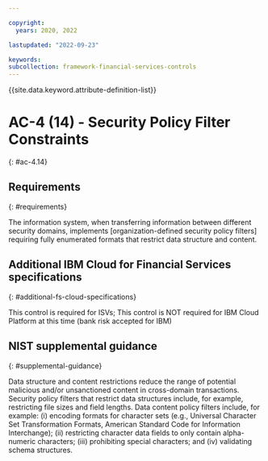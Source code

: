 ```yaml
---

copyright:
  years: 2020, 2022

lastupdated: "2022-09-23"

keywords: 
subcollection: framework-financial-services-controls
---
```


{{site.data.keyword.attribute-definition-list}}

# AC-4 (14) - Security Policy Filter Constraints
{: #ac-4.14}

## Requirements
{: #requirements}

The information system, when transferring information between different security domains, implements [organization-defined security policy filters] requiring fully enumerated formats that restrict data structure and content.

## Additional IBM Cloud for Financial Services specifications
{: #additional-fs-cloud-specifications}

This control is required for ISVs; This control is NOT required for IBM Cloud Platform at this time (bank risk accepted for IBM)

## NIST supplemental guidance
{: #supplemental-guidance}

Data structure and content restrictions reduce the range of potential malicious and/or unsanctioned content in cross-domain transactions. Security policy filters that restrict data structures include, for example, restricting file sizes and field lengths. Data content policy filters include, for example: (i) encoding formats for character sets (e.g., Universal Character Set Transformation Formats, American Standard Code for Information Interchange); (ii) restricting character data fields to only contain alpha-numeric characters; (iii) prohibiting special characters; and (iv) validating schema structures.

